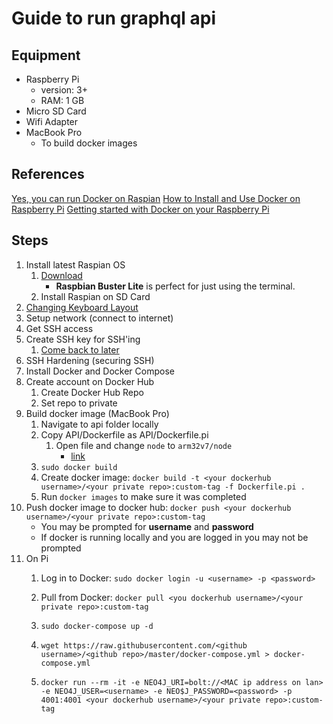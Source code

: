 # Guide to run graphql api #

## Equipment ##
* Raspberry Pi
	* version: 3+
	* RAM: 1 GB
* Micro SD Card
* Wifi Adapter
* MacBook Pro
	* To build docker images

## References ##
[Yes, you can run Docker on Raspian](https://withblue.ink/2019/07/13/yes-you-can-run-docker-on-raspbian.html)
[How to Install and Use Docker on Raspberry Pi](https://linuxize.com/post/how-to-install-and-use-docker-on-raspberry-pi/)
[Getting started with Docker on your Raspberry Pi](https://blog.hypriot.com/getting-started-with-docker-on-your-arm-device/)

## Steps ##

1. Install latest Raspian OS
	1. [Download](https://www.raspberrypi.org/downloads/raspbian/)
		* **Raspbian Buster Lite** is perfect for just using the terminal.
	1. Install Raspian on SD Card 
1. [Changing Keyboard Layout](https://scribles.net/changing-keyboard-layout-on-raspberry-pi/)
1. Setup network (connect to internet)
1. Get SSH access
1. Create SSH key for SSH'ing
	1. [Come back to later](https://www.raspberrypi.org/documentation/configuration/security.md)
1. SSH Hardening (securing SSH)
1. Install Docker and Docker Compose
1. Create account on Docker Hub
	1. Create Docker Hub Repo
	1. Set repo to private
1. Build docker image (MacBook Pro)
	1. Navigate to api folder locally
	1. Copy API/Dockerfile as API/Dockerfile.pi
		1. Open file and change `node` to `arm32v7/node`
			* [link](https://hub.docker.com/r/arm32v7/node/)
	1. `sudo docker build`
	1. Create docker image: `docker build -t <your dockerhub username>/<your private repo>:custom-tag -f Dockerfile.pi .`
	1. Run `docker images` to make sure it was completed
1. Push docker image to docker hub: `docker push <your dockerhub username>/<your private repo>:custom-tag`
	* You may be prompted for **username** and **password**
	* If docker is running locally and you are logged in you may not be prompted
1. On Pi
	1. Log in to Docker: `sudo docker login -u <username> -p <password>`
	1. Pull from Docker: `docker pull <you dockerhub username>/<your private repo>:custom-tag`

	1. `sudo docker-compose up -d`

	1. `wget https://raw.githubusercontent.com/<github username>/<github repo>/master/docker-compose.yml > docker-compose.yml`
	1. `docker run --rm -it -e NEO4J_URI=bolt://<MAC ip address on lan> -e NEO4J_USER=<username> -e NEO$J_PASSWORD=<password> -p 4001:4001 <your dockerhub username>/<your private repo>:custom-tag`
